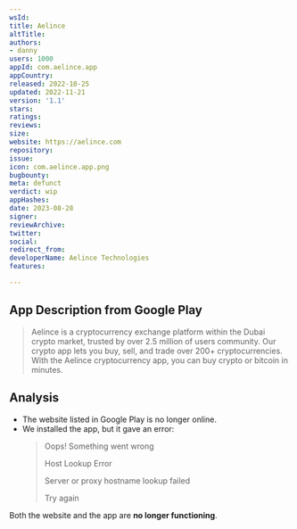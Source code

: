```yaml
---
wsId: 
title: Aelince
altTitle: 
authors:
- danny
users: 1000
appId: com.aelince.app
appCountry: 
released: 2022-10-25
updated: 2022-11-21
version: '1.1'
stars: 
ratings: 
reviews: 
size: 
website: https://aelince.com
repository: 
issue: 
icon: com.aelince.app.png
bugbounty: 
meta: defunct
verdict: wip
appHashes: 
date: 2023-08-28
signer: 
reviewArchive: 
twitter: 
social: 
redirect_from: 
developerName: Aelince Technologies
features: 

---
```


## App Description from Google Play

> Aelince is a cryptocurrency exchange platform within the Dubai crypto market, trusted by over 2.5 million of users community. Our crypto app lets you buy, sell, and trade over 200+ cryptocurrencies. With the Aelince cryptocurrency app, you can buy crypto or bitcoin in minutes.

## Analysis

- The website listed in Google Play is no longer online. 
- We installed the app, but it gave an error:
  > Oops! Something went wrong
  >
  > Host Lookup Error
  >
  > Server or proxy hostname lookup failed
  >
  > Try again

Both the website and the app are **no longer functioning**.